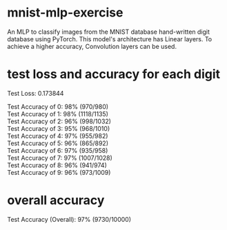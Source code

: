 # mnist-mlp-exercise
An MLP to classify images from the MNIST database hand-written digit database using PyTorch.
This model's architecture has Linear layers. To achieve a higher accuracy, Convolution layers
can be used.

# test loss and accuracy for each digit
Test Loss: 0.173844

Test Accuracy of     0: 98% (970/980) <br />
Test Accuracy of     1: 98% (1118/1135) <br />
Test Accuracy of     2: 96% (998/1032) <br />
Test Accuracy of     3: 95% (968/1010) <br />
Test Accuracy of     4: 97% (955/982) <br />
Test Accuracy of     5: 96% (865/892) <br />
Test Accuracy of     6: 97% (935/958) <br />
Test Accuracy of     7: 97% (1007/1028) <br />
Test Accuracy of     8: 96% (941/974) <br />
Test Accuracy of     9: 96% (973/1009) <br />

# overall accuracy
Test Accuracy (Overall): 97% (9730/10000)
